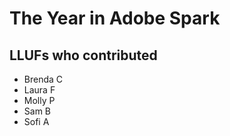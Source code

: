 # The Year in Adobe Spark

## LLUFs who contributed 
* Brenda C
* Laura F
* Molly P
* Sam B
* Sofi A
